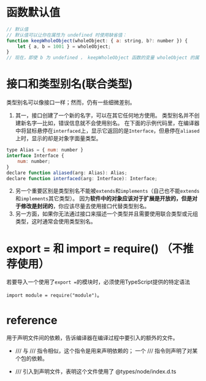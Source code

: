 # 函数默认值

```javascript
// 默认值
// 默认值可以让你在属性为 undefined 时使用缺省值：
function keepWholeObject(wholeObject: { a: string, b?: number }) {
    let { a, b = 1001 } = wholeObject;
}
// 现在，即使 b 为 undefined ， keepWholeObject 函数的变量 wholeObject 的属性 a 和 b 都会有值。
```



# 接口和类型别名(联合类型)

类型别名可以像接口一样；然而，仍有一些细微差别。

1. 其一，接口创建了一个新的名字，可以在其它任何地方使用。 类型别名并不创建新名字—比如，错误信息就不会使用别名。 在下面的示例代码里，在编译器中将鼠标悬停在`interfaced`上，显示它返回的是`Interface`，但悬停在`aliased`上时，显示的却是对象字面量类型。

```javascript
type Alias = { num: number }
interface Interface {
    num: number;
}
declare function aliased(arg: Alias): Alias;
declare function interfaced(arg: Interface): Interface;
```

2. 另一个重要区别是类型别名不能被`extends`和`implements`（自己也不能`extends`和`implements`其它类型）。 因为**软件中的对象应该对于扩展是开放的，但是对于修改是封闭的**，你应该尽量去使用接口代替类型别名。
3. 另一方面，如果你无法通过接口来描述一个类型并且需要使用联合类型或元组类型，这时通常会使用类型别名。



# export = 和 import = require() （不推荐使用）

若要导入一个使用了`export =`的模块时，必须使用TypeScript提供的特定语法

`import module = require("module")`。



# reference

用于声明文件间的依赖，告诉编译器在编译过程中要引入的额外的文件。

- /// <reference types="..." />与 /// <reference path="..." /> 指令相似，这个指令是用来声明依赖的； 一个 /// <reference types="..." /> 指令则声明了对某个包的依赖。

- /// <reference types="node" /> 引入到声明文件，表明这个文件使用了 @types/node/index.d.ts


